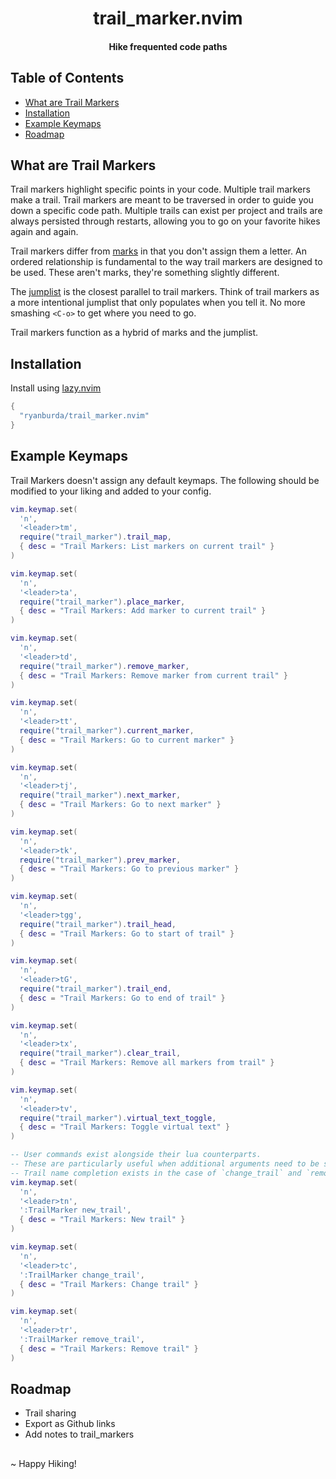<div align="center">

# trail_marker.nvim
#### Hike frequented code paths

</div>

## Table of Contents
* [What are Trail Markers](#what-are-trail-markers)
* [Installation](#installation)
* [Example Keymaps](#example-keymaps)
* [Roadmap](#roadmap)


## What are Trail Markers
Trail markers highlight specific points in your code. Multiple trail markers make a trail. Trail markers are meant
to be traversed in order to guide you down a specific code path. Multiple trails can exist per project and trails are
always persisted through restarts, allowing you to go on your favorite hikes again and again.

Trail markers differ from [marks](https://neovim.io/doc/user/motion.html#mark-motions) in that you don't assign them
a letter. An ordered relationship is fundamental to the way trail markers are designed to be used. These aren't marks,
they're something slightly different.

The [jumplist](https://neovim.io/doc/user/motion.html#jump-motions) is the closest parallel to trail markers. Think of
trail markers as a more intentional jumplist that only populates when you tell it. No more smashing `<C-o>` to get
where you need to go.

Trail markers function as a hybrid of marks and the jumplist.

## Installation

Install using [lazy.nvim](https://github.com/folke/lazy.nvim)

```lua
{
  "ryanburda/trail_marker.nvim"
}
```


## Example Keymaps

Trail Markers doesn't assign any default keymaps. The following should be modified to your liking and added to
your config.

```lua
vim.keymap.set(
  'n',
  '<leader>tm',
  require("trail_marker").trail_map,
  { desc = "Trail Markers: List markers on current trail" }
)

vim.keymap.set(
  'n',
  '<leader>ta',
  require("trail_marker").place_marker,
  { desc = "Trail Markers: Add marker to current trail" }
)

vim.keymap.set(
  'n',
  '<leader>td',
  require("trail_marker").remove_marker,
  { desc = "Trail Markers: Remove marker from current trail" }
)

vim.keymap.set(
  'n',
  '<leader>tt',
  require("trail_marker").current_marker,
  { desc = "Trail Markers: Go to current marker" }
)

vim.keymap.set(
  'n',
  '<leader>tj',
  require("trail_marker").next_marker,
  { desc = "Trail Markers: Go to next marker" }
)

vim.keymap.set(
  'n',
  '<leader>tk',
  require("trail_marker").prev_marker,
  { desc = "Trail Markers: Go to previous marker" }
)

vim.keymap.set(
  'n',
  '<leader>tgg',
  require("trail_marker").trail_head,
  { desc = "Trail Markers: Go to start of trail" }
)

vim.keymap.set(
  'n',
  '<leader>tG',
  require("trail_marker").trail_end,
  { desc = "Trail Markers: Go to end of trail" }
)

vim.keymap.set(
  'n',
  '<leader>tx',
  require("trail_marker").clear_trail,
  { desc = "Trail Markers: Remove all markers from trail" }
)

vim.keymap.set(
  'n',
  '<leader>tv',
  require("trail_marker").virtual_text_toggle,
  { desc = "Trail Markers: Toggle virtual text" }
)

-- User commands exist alongside their lua counterparts.
-- These are particularly useful when additional arguments need to be specified.
-- Trail name completion exists in the case of `change_trail` and `remove_trail`.
vim.keymap.set(
  'n',
  '<leader>tn',
  ':TrailMarker new_trail',
  { desc = "Trail Markers: New trail" }
)

vim.keymap.set(
  'n',
  '<leader>tc',
  ':TrailMarker change_trail',
  { desc = "Trail Markers: Change trail" }
)

vim.keymap.set(
  'n',
  '<leader>tr',
  ':TrailMarker remove_trail',
  { desc = "Trail Markers: Remove trail" }
)
```


## Roadmap
- Trail sharing
- Export as Github links
- Add notes to trail_markers


##
~ Happy Hiking!
